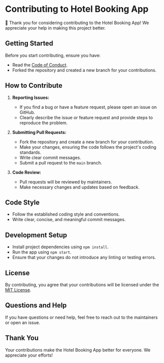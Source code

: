 # Contributing to Hotel Booking App

🎉 Thank you for considering contributing to the Hotel Booking App! We appreciate your help in making this project better.

## Getting Started

Before you start contributing, ensure you have:

- Read the [Code of Conduct](CODE_OF_CONDUCT.md).
- Forked the repository and created a new branch for your contributions.

## How to Contribute

1. **Reporting Issues:**
   - If you find a bug or have a feature request, please open an issue on GitHub.
   - Clearly describe the issue or feature request and provide steps to reproduce the problem.

2. **Submitting Pull Requests:**
   - Fork the repository and create a new branch for your contribution.
   - Make your changes, ensuring the code follows the project's coding standards.
   - Write clear commit messages.
   - Submit a pull request to the `main` branch.

3. **Code Review:**
   - Pull requests will be reviewed by maintainers.
   - Make necessary changes and updates based on feedback.

## Code Style

- Follow the established coding style and conventions.
- Write clear, concise, and meaningful commit messages.

## Development Setup

- Install project dependencies using `npm install`.
- Run the app using `npm start`.
- Ensure that your changes do not introduce any linting or testing errors.

## License

By contributing, you agree that your contributions will be licensed under the [MIT License](LICENSE).

## Questions and Help

If you have questions or need help, feel free to reach out to the maintainers or open an issue.

## Thank You

Your contributions make the Hotel Booking App better for everyone. We appreciate your efforts!

